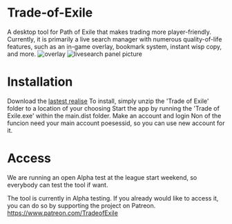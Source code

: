 # Trade-of-Exile
A desktop tool for Path of Exile that makes trading more player-friendly. Currently, it is primarily a live search manager with numerous quality-of-life features, such as an in-game overlay, bookmark system, instant wisp copy, and more.
![overlay](https://user-images.githubusercontent.com/129565402/229520069-944d3c36-f685-48d7-be8a-3f2209d5919a.png)
![livesearch panel picture](https://user-images.githubusercontent.com/129565402/229520081-5682c34b-e730-4c3c-b4d7-a1b1adbd7bdb.png)

# Installation
Download the [lastest realise](https://github.com/TradeofExile/Trade-of-Exile/releases/tag/v0.11)
To install, simply unzip the 'Trade of Exile' folder to a location of your choosing
Start the app by running the 'Trade of Exile.exe' within the main.dist folder. 
Make an account and login
Non of the funcion need your main account poesessid, so you can use new account for it. 

# Access
We are running an open Alpha test at the league start weekend, so everybody can test the tool if want.

The tool is currently in Alpha testing. If you already would like to access it, you can do so by supporting the project on Patreon.
https://www.patreon.com/TradeofExile
